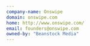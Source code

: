 ```yaml
---
company-name: Onswipe
domain: onswipe.com
home: http://www.onswipe.com/
email: founders@onswipe.com
owned-by: "Beanstock Media"
---
```




